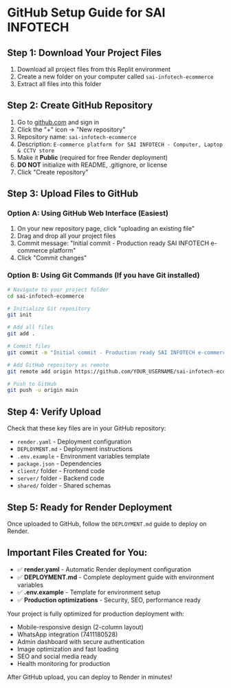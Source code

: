 # GitHub Setup Guide for SAI INFOTECH

## Step 1: Download Your Project Files
1. Download all project files from this Replit environment
2. Create a new folder on your computer called `sai-infotech-ecommerce`
3. Extract all files into this folder

## Step 2: Create GitHub Repository
1. Go to [github.com](https://github.com) and sign in
2. Click the "+" icon → "New repository"
3. Repository name: `sai-infotech-ecommerce`
4. Description: `E-commerce platform for SAI INFOTECH - Computer, Laptop & CCTV store`
5. Make it **Public** (required for free Render deployment)
6. **DO NOT** initialize with README, .gitignore, or license
7. Click "Create repository"

## Step 3: Upload Files to GitHub
### Option A: Using GitHub Web Interface (Easiest)
1. On your new repository page, click "uploading an existing file"
2. Drag and drop all your project files
3. Commit message: "Initial commit - Production ready SAI INFOTECH e-commerce platform"
4. Click "Commit changes"

### Option B: Using Git Commands (If you have Git installed)
```bash
# Navigate to your project folder
cd sai-infotech-ecommerce

# Initialize Git repository
git init

# Add all files
git add .

# Commit files
git commit -m "Initial commit - Production ready SAI INFOTECH e-commerce platform"

# Add GitHub repository as remote
git remote add origin https://github.com/YOUR_USERNAME/sai-infotech-ecommerce.git

# Push to GitHub
git push -u origin main
```

## Step 4: Verify Upload
Check that these key files are in your GitHub repository:
- `render.yaml` - Deployment configuration
- `DEPLOYMENT.md` - Deployment instructions
- `.env.example` - Environment variables template
- `package.json` - Dependencies
- `client/` folder - Frontend code
- `server/` folder - Backend code
- `shared/` folder - Shared schemas

## Step 5: Ready for Render Deployment
Once uploaded to GitHub, follow the `DEPLOYMENT.md` guide to deploy on Render.

## Important Files Created for You:
- ✅ **render.yaml** - Automatic Render deployment configuration
- ✅ **DEPLOYMENT.md** - Complete deployment guide with environment variables
- ✅ **.env.example** - Template for environment setup
- ✅ **Production optimizations** - Security, SEO, performance ready

Your project is fully optimized for production deployment with:
- Mobile-responsive design (2-column layout)
- WhatsApp integration (7411180528)
- Admin dashboard with secure authentication
- Image optimization and fast loading
- SEO and social media ready
- Health monitoring for production

After GitHub upload, you can deploy to Render in minutes!